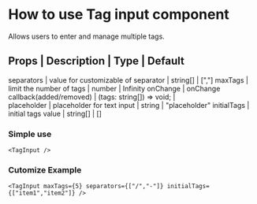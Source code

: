 # How to use Tag input component

Allows users to enter and manage multiple tags.

## Props     |   Description                         |   Type                       |   Default
separators   |   value for customizable of separator |   string[]                   |   [","]
maxTags      |   limit the number of tags            |   number                     |   Infinity
onChange     |   onChange callback(added/removed)    |   (tags: string[]) => void;  |   
placeholder  |   placeholder for text input          |   string                     |   "placeholder"
initialTags  |   initial tags value                  |   string[]                   |   []

### Simple use
    <TagInput />

### Cutomize Example
    <TagInput maxTags={5} separators={["/","-"]} initialTags={["item1","item2"]} /> 
